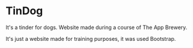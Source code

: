 # TinDog
It's a tinder for dogs. Website made during a course of The App Brewery.

It's just a website made for training purposes, it was used Bootstrap.
